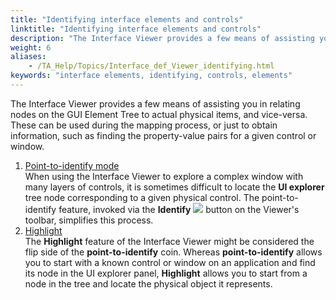 ```yaml
--- 
title: "Identifying interface elements and controls"
linktitle: "Identifying interface elements and controls"
description: "The Interface Viewer provides a few means of assisting you in relating nodes on the GUI Element Tree to actual physical items, and vice-versa."
weight: 6
aliases: 
    - /TA_Help/Topics/Interface_def_Viewer_identifying.html
keywords: "interface elements, identifying, controls, elements"
---
```


The Interface Viewer provides a few means of assisting you in relating nodes on the GUI Element Tree to actual physical items, and vice-versa. These can be used during the mapping process, or just to obtain information, such as finding the property-value pairs for a given control or window.

1.  [Point-to-identify mode](/user-guide/interface-definitions/the-interface-viewer/identifying-interface-elements-and-controls/point-to-identify-mode)  
When using the Interface Viewer to explore a complex window with many layers of controls, it is sometimes difficult to locate the **UI explorer** tree node corresponding to a given physical control. The point-to-identify feature, invoked via the **Identify** ![](/images/TA_Help/Images/btn_Identify.png) button on the Viewer's toolbar, simplifies this process.
2.  [Highlight](/user-guide/interface-definitions/the-interface-viewer/identifying-interface-elements-and-controls/highlight)  
The **Highlight** feature of the Interface Viewer might be considered the flip side of the **point-to-identify** coin. Whereas **point-to-identify** allows you to start with a known control or window on an application and find its node in the UI explorer panel, **Highlight** allows you to start from a node in the tree and locate the physical object it represents.




